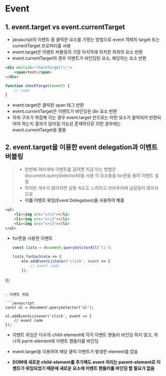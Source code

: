# Event

## 1. event.target vs event.currentTarget

- javascript의 이벤트 중 클릭한 요소를 가졍는 방법으로 event 객체의 target 또는 currentTarget 프로퍼티를 사용
- event.target은 이벤트 버블링의 가장 마지막에 위치한 최하의 요소 반환
- event.currentTarget의 경우 이벤트가 바인딩된 요소, 해당하는 요소 반환

```html
<div onclick="checkTarget();">
    <span>test</span>
</div>
```

```javascript
function checkTarget(event) {
    // code
}
```

- event.target은 클릭된 span 태그 반환
- event.currentTarget은 이벤트가 바인딩된 div 요소 반환
- 하위 구조가 복잡해 지는 경우 event.target 만으로는 어떤 요소가 클릭되어 반환되어야 하는지 결과가 달라질 가능성 존재하므로 이런 경우에는 event.currentTarget을 활용


## 2. event.target을 이용한 event delegation과 이벤트 버블링

> - 한번에 여러개에 이벤트를 걸려면 지금 아는 방법은 document.querySelectorAll을 사용 각 요소들을 for문을 돌려 이벤트 설정
> - 하지만 개수가 많아지면 실행 속도도 느려지고 브라우저에 넘길일이 많아지므로
> - **이를 이벤트 위임(Event Delegation)을 사용하여 해결**

```html
<ul>
    <li><img src="src1"></li>
    <li><img src="src2"></li>
    <li><img src="src3"></li>
</ul>
```

- for문을 사용한 이벤트

  ```javascript
  const lists = document.querySelctorAll('li');
  
  lists.forEach(ele => {
      ele.addEventListener('click', event => {
          // event code
      });
});
  ```
  
- 이벤트 위임

  ```javascript
  const ul = document.querySelector('ul');
  
  ul.addEventListener('click', event => {
      // event code
  });
  ```

- 이벤트 위임은 다수의 child-element에 각각 이벤트 핸들러 바인딩 하지 않고, 하나의 parnt-element에 이벤트 핸들러를 바인딩

- event.target을 이용하여 해당 클릭 이벤트가 발생한 element를 잡음

- **DOM에 새로운 child-element를 추가해도 event 처리는 parent-element로 이벤트가 위임되었기 때문에 새로운 요소에 이벤트 핸들러를 바인딩 할 필요가 없음**